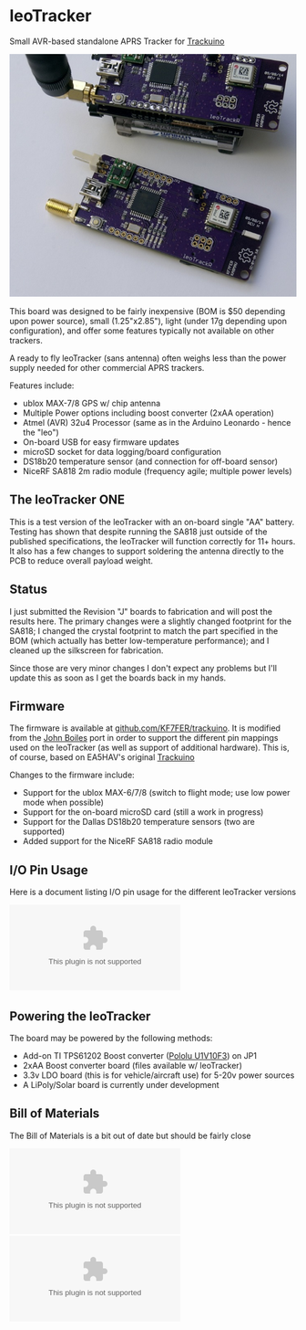 leoTracker
==========

Small AVR-based standalone APRS Tracker for [Trackuino](http://www.trackuino.org/)

![leoTracker Front](/img/leoTrackers_Small.jpg?raw=true)

This board was designed to be fairly inexpensive (BOM is $50 depending upon power source), small (1.25"x2.85"), light (under 17g depending upon configuration), and offer some features typically not available on other trackers.  

A ready to fly leoTracker (sans antenna) often weighs less than the power supply needed for other commercial APRS trackers.

Features include:

- ublox MAX-7/8 GPS w/ chip antenna
- Multiple Power options including boost converter (2xAA operation)
- Atmel (AVR) 32u4 Processor (same as in the Arduino Leonardo - hence the "leo")
- On-board USB for easy firmware updates
- microSD socket for data logging/board configuration
- DS18b20 temperature sensor (and connection for off-board sensor)
- NiceRF SA818 2m radio module (frequency agile; multiple power levels)


The leoTracker ONE
------------------

This is a test version of the leoTracker with an on-board single "AA" battery.  Testing has shown that despite running the SA818 just outside of the published specifications, the leoTracker will function correctly for 11+ hours.  It also has a few changes to support soldering the antenna directly to the PCB to reduce overall payload weight.


Status
--------

I just submitted the Revision "J" boards to fabrication and will post the results here.  The primary changes were a slightly changed footprint for the SA818; I changed the crystal footprint to match the part specified in the BOM (which actually has better low-temperature performance); and I cleaned up the silkscreen for fabrication.

Since those are very minor changes I don't expect any problems but I'll update this as soon as I get the boards back in my hands.


Firmware
--------
The firmware is available at [github.com/KF7FER/trackuino](https://github.com/KF7FER/trackuino). It is modified from the [John Boiles](https://github.com/johnboiles/trackuino) port in order to support the different pin mappings used on the leoTracker (as well as support of additional hardware).  This is, of course, based on EA5HAV's original [Trackuino](https://code.google.com/p/trackuino/)

Changes to the firmware include:

- Support for the ublox MAX-6/7/8 (switch to flight mode; use low power mode when possible)
- Support for the on-board microSD card (still a work in progress)
- Support for the Dallas DS18b20 temperature sensors (two are supported)
- Added support for the NiceRF SA818 radio module


I/O Pin Usage
--------
Here is a document listing I/O pin usage for the different leoTracker versions

![leoTracker BOM](/board/PinDefs.xlsx?raw=true)


Powering the leoTracker
--------

The board may be powered by the following methods:

- Add-on TI TPS61202 Boost converter ([Pololu U1V10F3](http://www.pololu.com/product/2563)) on JP1
- 2xAA Boost converter board (files available w/ leoTracker)
- 3.3v LDO board (this is for vehicle/aircraft use) for 5-20v power sources
- A LiPoly/Solar board is currently under development


Bill of Materials
-----------------

The Bill of Materials is a bit out of date but should be fairly close

![leoTracker BOM](/bom/leoTracker_BOM.xlsx?raw=true)
![2xAA Boost BOM](/bom/leoBoost_BOM.xlsx?raw=true)